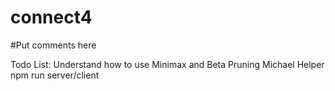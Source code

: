 # connect4
#Put comments here

Todo List: 
Understand how to use Minimax and Beta Pruning
Michael Helper
npm run server/client
